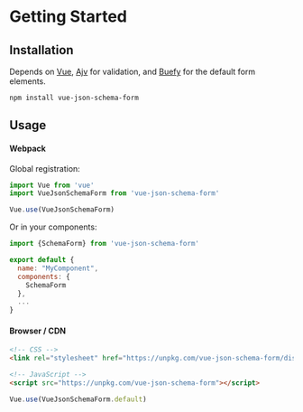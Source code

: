 # Getting Started

## Installation

Depends on [Vue](https://vuejs.org), [Ajv](https://ajv.js.org) for validation, and  [Buefy](https://github.com/buefy/buefy) for the default form elements.
```
npm install vue-json-schema-form
```

## Usage

#### Webpack
Global registration:
```js
import Vue from 'vue'
import VueJsonSchemaForm from 'vue-json-schema-form'

Vue.use(VueJsonSchemaForm)
```
Or in your components:

```js
import {SchemaForm} from 'vue-json-schema-form'

export default {
  name: "MyComponent",
  components: {
    SchemaForm
  },
  ...
}
```

#### Browser / CDN

```html
<!-- CSS -->
<link rel="stylesheet" href="https://unpkg.com/vue-json-schema-form/dist/vue-json-schema-form.css">

<!-- JavaScript -->
<script src="https://unpkg.com/vue-json-schema-form"></script>
```

```js
Vue.use(VueJsonSchemaForm.default)
```
